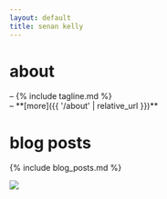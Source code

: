 ```yaml
---
layout: default
title: senan kelly
---
```


# about
<p markdown="1">– {% include tagline.md %}<br />
– **[more]({{ '/about' | relative_url }})**</p>

# blog posts
{% include blog_posts.md %}

<img class="fullwidth" src="{{ '/assets/images/purdy.jpg' | relative_url }}">
